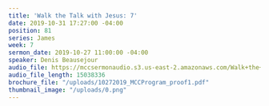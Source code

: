 ```yaml
---
title: 'Walk the Talk with Jesus: 7'
date: 2019-10-31 17:27:00 -04:00
position: 81
series: James
week: 7
sermon_date: 2019-10-27 11:00:00 -04:00
speaker: Denis Beausejour
audio_file: https://mccsermonaudio.s3.us-east-2.amazonaws.com/Walk+the+Talk+with+Jesus/Walk+the+Talk+with+Jesus_+7.lite.mp3
audio_file_length: 15038336
brochure_file: "/uploads/10272019_MCCProgram_proof1.pdf"
thumbnail_image: "/uploads/0.png"
---
```


